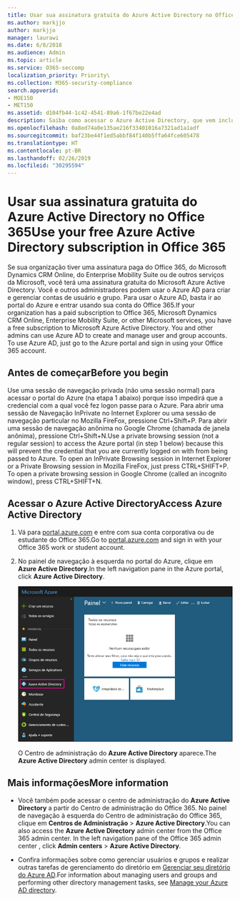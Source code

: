 ```yaml
---
title: Usar sua assinatura gratuita do Azure Active Directory no Office 365
ms.author: markjjo
author: markjjo
manager: laurawi
ms.date: 6/8/2018
ms.audience: Admin
ms.topic: article
ms.service: O365-seccomp
localization_priority: Priority\
ms.collection: M365-security-compliance
search.appverid:
- MOE150
- MET150
ms.assetid: d104fb44-1c42-4541-89a6-1f67be22e4ad
description: Saiba como acessar o Azure Active Directory, que vem incluído na assinatura paga de sua organização para o Office 365.
ms.openlocfilehash: 0a8ed74a0e135ae216f33401016a7321ad1a1adf
ms.sourcegitcommit: baf23be44f1ed5abbf84f140b5ffa64fce605478
ms.translationtype: HT
ms.contentlocale: pt-BR
ms.lasthandoff: 02/26/2019
ms.locfileid: "30295594"
---
```

# <a name="use-your-free-azure-active-directory-subscription-in-office-365"></a><span data-ttu-id="3038b-103">Usar sua assinatura gratuita do Azure Active Directory no Office 365</span><span class="sxs-lookup"><span data-stu-id="3038b-103">Use your free Azure Active Directory subscription in Office 365</span></span>

<span data-ttu-id="3038b-p101">Se sua organização tiver uma assinatura paga do Office 365, do Microsoft Dynamics CRM Online, do Enterprise Mobility Suite ou de outros serviços da Microsoft, você terá uma assinatura gratuita do Microsoft Azure Active Directory. Você e outros administradores podem usar o Azure AD para criar e gerenciar contas de usuário e grupo. Para usar o Azure AD, basta ir ao portal do Azure e entrar usando sua conta do Office 365.</span><span class="sxs-lookup"><span data-stu-id="3038b-p101">If your organization has a paid subscription to Office 365, Microsoft Dynamics CRM Online, Enterprise Mobility Suite, or other Microsoft services, you have a free subscription to Microsoft Azure Active Directory. You and other admins can use Azure AD to create and manage user and group accounts. To use Azure AD, just go to the Azure portal and sign in using your Office 365 account.</span></span>
  
## <a name="before-you-begin"></a><span data-ttu-id="3038b-107">Antes de começar</span><span class="sxs-lookup"><span data-stu-id="3038b-107">Before you begin</span></span>

<span data-ttu-id="3038b-p102">Use uma sessão de navegação privada (não uma sessão normal) para acessar o portal do Azure (na etapa 1 abaixo) porque isso impedirá que a credencial com a qual você fez logon passe para o Azure. Para abrir uma sessão de Navegação InPrivate no Internet Explorer ou uma sessão de navegação particular no Mozilla FireFox, pressione Ctrl+Shift+P. Para abrir uma sessão de navegação anônima no Google Chrome (chamada de janela anônima), pressione Ctrl+Shift+N.</span><span class="sxs-lookup"><span data-stu-id="3038b-p102">Use a private browsing session (not a regular session) to access the Azure portal (in step 1 below) because this will prevent the credential that you are currently logged on with from being passed to Azure. To open an InPrivate Browsing session in Internet Explorer or a Private Browsing session in Mozilla FireFox, just press CTRL+SHIFT+P. To open a private browsing session in Google Chrome (called an incognito window), press CTRL+SHIFT+N.</span></span>
  
## <a name="access-azure-active-directory"></a><span data-ttu-id="3038b-111">Acessar o Azure Active Directory</span><span class="sxs-lookup"><span data-stu-id="3038b-111">Access Azure Active Directory</span></span>

1. <span data-ttu-id="3038b-112">Vá para [portal.azure.com](https://portal.azure.com) e entre com sua conta corporativa ou de estudante do Office 365.</span><span class="sxs-lookup"><span data-stu-id="3038b-112">Go to [portal.azure.com](https://portal.azure.com) and sign in with your Office 365 work or student account.</span></span> 
    
2. <span data-ttu-id="3038b-113">No painel de navegação à esquerda no portal do Azure, clique em **Azure Active Directory**.</span><span class="sxs-lookup"><span data-stu-id="3038b-113">In the left navigation pane in the Azure portal, click **Azure Active Directory**.</span></span>
    
    ![Clique em Azure Active Directory no painel de navegação à esquerda no portal do Azure.](media/97d2d72f-ac20-46ab-898c-851f6009b453.png)
  
    <span data-ttu-id="3038b-115">O Centro de administração do **Azure Active Directory** aparece.</span><span class="sxs-lookup"><span data-stu-id="3038b-115">The **Azure Active Directory** admin center is displayed.</span></span> 
    
## <a name="more-information"></a><span data-ttu-id="3038b-116">Mais informações</span><span class="sxs-lookup"><span data-stu-id="3038b-116">More information</span></span>

- <span data-ttu-id="3038b-p103">Você também pode acessar o centro de administração do **Azure Active Directory** a partir do Centro de administração do Office 365. No painel de navegação à esquerda do Centro de administração do Office 365, clique em **Centros de Administração** \> **Azure Active Directory**.</span><span class="sxs-lookup"><span data-stu-id="3038b-p103">You can also access the **Azure Active Directory** admin center from the Office 365 admin center. In the left navigation pane of the Office 365 admin center , click **Admin centers** \> **Azure Active Directory**.</span></span>
    
- <span data-ttu-id="3038b-119">Confira informações sobre como gerenciar usuários e grupos e realizar outras tarefas de gerenciamento do diretório em [Gerenciar seu diretório do Azure AD](https://docs.microsoft.com/azure/active-directory/active-directory-administer).</span><span class="sxs-lookup"><span data-stu-id="3038b-119">For information about managing users and groups and performing other directory management tasks, see [Manage your Azure AD directory](https://docs.microsoft.com/azure/active-directory/active-directory-administer).</span></span>
